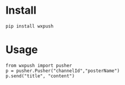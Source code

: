 # Install

```
pip install wxpush
```

# Usage

```
from wxpush import pusher
p = pusher.Pusher("channelId","posterName")
p.send("title", "content")
```